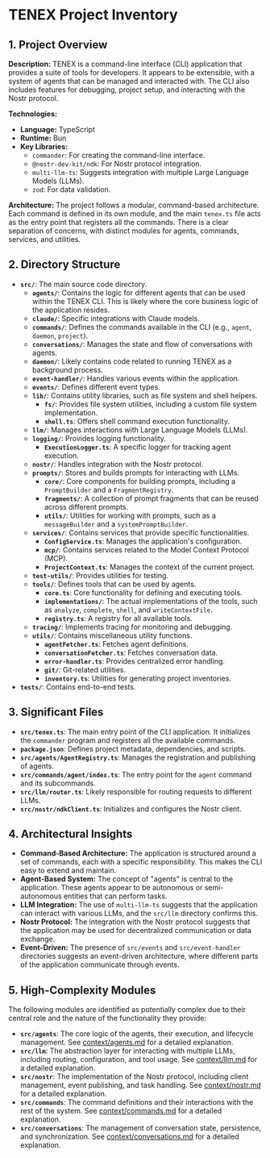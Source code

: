 # TENEX Project Inventory

## 1. Project Overview

**Description:** TENEX is a command-line interface (CLI) application that provides a suite of tools for developers. It appears to be extensible, with a system of agents that can be managed and interacted with. The CLI also includes features for debugging, project setup, and interacting with the Nostr protocol.

**Technologies:**
- **Language:** TypeScript
- **Runtime:** Bun
- **Key Libraries:**
    - `commander`: For creating the command-line interface.
    - `@nostr-dev-kit/ndk`: For Nostr protocol integration.
    - `multi-llm-ts`: Suggests integration with multiple Large Language Models (LLMs).
    - `zod`: For data validation.

**Architecture:** The project follows a modular, command-based architecture. Each command is defined in its own module, and the main `tenex.ts` file acts as the entry point that registers all the commands. There is a clear separation of concerns, with distinct modules for agents, commands, services, and utilities.

## 2. Directory Structure

- **`src/`**: The main source code directory.
    - **`agents/`**: Contains the logic for different agents that can be used within the TENEX CLI. This is likely where the core business logic of the application resides.
    - **`claude/`**: Specific integrations with Claude models.
    - **`commands/`**: Defines the commands available in the CLI (e.g., `agent`, `daemon`, `project`).
    - **`conversations/`**: Manages the state and flow of conversations with agents.
    - **`daemon/`**: Likely contains code related to running TENEX as a background process.
    - **`event-handler/`**: Handles various events within the application.
    - **`events/`**: Defines different event types.
    - **`lib/`**: Contains utility libraries, such as file system and shell helpers.
        - **`fs/`**: Provides file system utilities, including a custom file system implementation.
        - **`shell.ts`**: Offers shell command execution functionality.
    - **`llm/`**: Manages interactions with Large Language Models (LLMs).
    - **`logging/`**: Provides logging functionality.
        - **`ExecutionLogger.ts`**: A specific logger for tracking agent execution.
    - **`nostr/`**: Handles integration with the Nostr protocol.
    - **`prompts/`**: Stores and builds prompts for interacting with LLMs.
        - **`core/`**: Core components for building prompts, including a `PromptBuilder` and a `FragmentRegistry`.
        - **`fragments/`**: A collection of prompt fragments that can be reused across different prompts.
        - **`utils/`**: Utilities for working with prompts, such as a `messageBuilder` and a `systemPromptBuilder`.
    - **`services/`**: Contains services that provide specific functionalities.
        - **`ConfigService.ts`**: Manages the application's configuration.
        - **`mcp/`**: Contains services related to the Model Context Protocol (MCP).
        - **`ProjectContext.ts`**: Manages the context of the current project.
    - **`test-utils/`**: Provides utilities for testing.
    - **`tools/`**: Defines tools that can be used by agents.
        - **`core.ts`**: Core functionality for defining and executing tools.
        - **`implementations/`**: The actual implementations of the tools, such as `analyze`, `complete`, `shell`, and `writeContextFile`.
        - **`registry.ts`**: A registry for all available tools.
    - **`tracing/`**: Implements tracing for monitoring and debugging.
    - **`utils/`**: Contains miscellaneous utility functions.
        - **`agentFetcher.ts`**: Fetches agent definitions.
        - **`conversationFetcher.ts`**: Fetches conversation data.
        - **`error-handler.ts`**: Provides centralized error handling.
        - **`git/`**: Git-related utilities.
        - **`inventory.ts`**: Utilities for generating project inventories.
- **`tests/`**: Contains end-to-end tests.

## 3. Significant Files

- **`src/tenex.ts`**: The main entry point of the CLI application. It initializes the `commander` program and registers all the available commands.
- **`package.json`**: Defines project metadata, dependencies, and scripts.
- **`src/agents/AgentRegistry.ts`**: Manages the registration and publishing of agents.
- **`src/commands/agent/index.ts`**: The entry point for the `agent` command and its subcommands.
- **`src/llm/router.ts`**: Likely responsible for routing requests to different LLMs.
- **`src/nostr/ndkClient.ts`**: Initializes and configures the Nostr client.

## 4. Architectural Insights

- **Command-Based Architecture:** The application is structured around a set of commands, each with a specific responsibility. This makes the CLI easy to extend and maintain.
- **Agent-Based System:** The concept of "agents" is central to the application. These agents appear to be autonomous or semi-autonomous entities that can perform tasks.
- **LLM Integration:** The use of `multi-llm-ts` suggests that the application can interact with various LLMs, and the `src/llm` directory confirms this.
- **Nostr Protocol:** The integration with the Nostr protocol suggests that the application may be used for decentralized communication or data exchange.
- **Event-Driven:** The presence of `src/events` and `src/event-handler` directories suggests an event-driven architecture, where different parts of the application communicate through events.

## 5. High-Complexity Modules

The following modules are identified as potentially complex due to their central role and the nature of the functionality they provide:

- **`src/agents`**: The core logic of the agents, their execution, and lifecycle management. See [context/agents.md](context/agents.md) for a detailed explanation.
- **`src/llm`**: The abstraction layer for interacting with multiple LLMs, including routing, configuration, and tool usage. See [context/llm.md](context/llm.md) for a detailed explanation.
- **`src/nostr`**: The implementation of the Nostr protocol, including client management, event publishing, and task handling. See [context/nostr.md](context/nostr.md) for a detailed explanation.
- **`src/commands`**: The command definitions and their interactions with the rest of the system. See [context/commands.md](context/commands.md) for a detailed explanation.
- **`src/conversations`**: The management of conversation state, persistence, and synchronization. See [context/conversations.md](context/conversations.md) for a detailed explanation.

